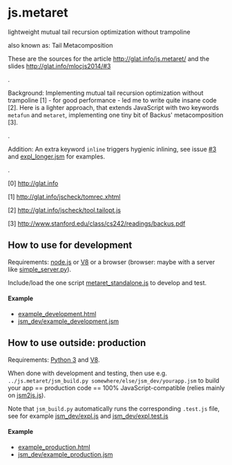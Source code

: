 js.metaret
==========

lightweight mutual tail recursion optimization without trampoline

also known as: Tail Metacomposition

These are the sources for the article http://glat.info/js.metaret/
and the slides http://glat.info/mlocjs2014/#3

.

Background: Implementing mutual tail recursion optimization without trampoline [1] - for good performance - led me to write quite insane code [2]. Here is a lighter approach, that extends JavaScript with two keywords `metafun` and `metaret`, implementing one tiny bit of Backus' metacomposition [3].

.

Addition: An extra keyword `inline` triggers hygienic inlining, see issue [#3](https://github.com/glathoud/js.metaret/issues/3) and [expl_longer.jsm](jsm_dev/expl_longer.jsm) for examples.

.

[0] http://glat.info

[1] http://glat.info/jscheck/tomrec.xhtml

[2] http://glat.info/jscheck/tool.tailopt.js

[3] http://www.stanford.edu/class/cs242/readings/backus.pdf

## How to use for development

Requirements: [node.js](http://nodejs.org) or [V8](https://code.google.com/p/v8/) or a browser (browser: maybe with a server like [simple_server.py](simple_server.py)).

Include/load the one script [metaret_standalone.js](metaret_standalone.js) to develop and test.

#### Example

 * [example_development.html](example_development.html)
 * [jsm_dev/example_development.jsm](jsm_dev/example_development.jsm)


## How to use outside: production

Requirements: [Python 3](http://docs.python.org/3/) and [V8](https://code.google.com/p/v8/).

When done with development and testing, then use e.g. `../js.metaret/jsm_build.py
somewhere/else/jsm_dev/yourapp.jsm` to build your app == production
code == 100% JavaScript-compatible (relies mainly on [jsm2js.js](jsm2js.js)).

Note that `jsm_build.py` automatically runs the corresponding `.test.js` file,
see for example [jsm_dev/expl.js](jsm_dev/expl.js) and [jsm_dev/expl.test.js](jsm_dev/expl.test.js)

#### Example

 * [example_production.html](example_production.html)
 * [jsm_dev/example_production.jsm](jsm_dev/example_production.jsm)
